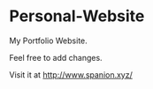 # Personal-Website
My Portfolio Website.

Feel free to add changes.

Visit it at http://www.spanion.xyz/

